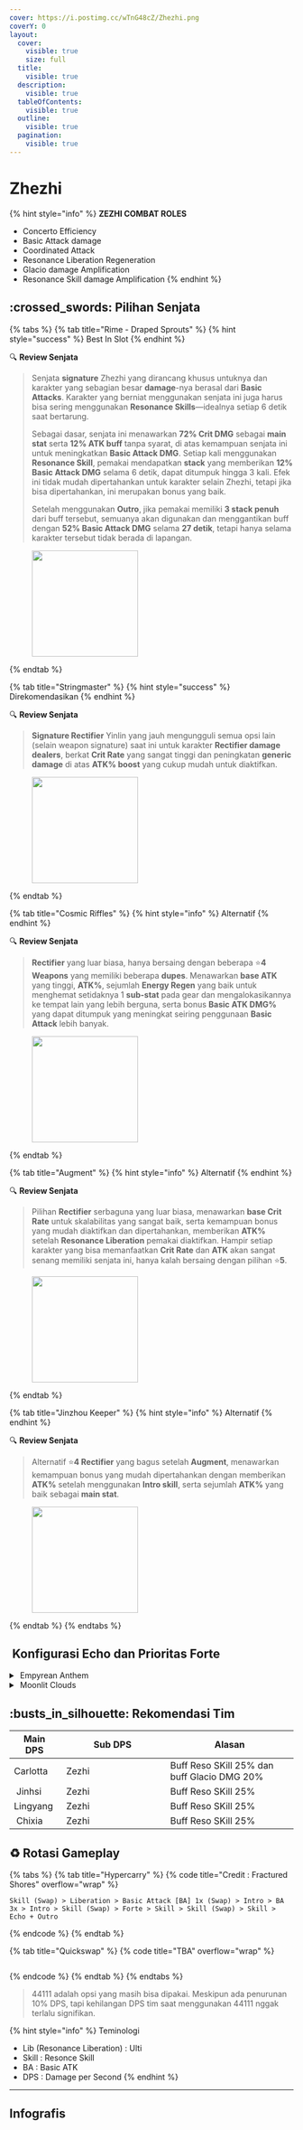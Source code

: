 ```yaml
---
cover: https://i.postimg.cc/wTnG48cZ/Zhezhi.png
coverY: 0
layout:
  cover:
    visible: true
    size: full
  title:
    visible: true
  description:
    visible: true
  tableOfContents:
    visible: true
  outline:
    visible: true
  pagination:
    visible: true
---
```


# Zhezhi

{% hint style="info" %}
**ZEZHI COMBAT ROLES**

* Concerto Efficiency
* Basic Attack damage
* Coordinated Attack
* Resonance Liberation Regeneration
* Glacio damage Amplification
* Resonance Skill damage Amplification
{% endhint %}

## :crossed\_swords: Pilihan Senjata

{% tabs %}
{% tab title="Rime - Draped Sprouts" %}
{% hint style="success" %}
Best In Slot
{% endhint %}

:mag: **Review Senjata**

> Senjata **signature** Zhezhi yang dirancang khusus untuknya dan karakter yang sebagian besar **damage**-nya berasal dari **Basic Attacks**. Karakter yang berniat menggunakan senjata ini juga harus bisa sering menggunakan **Resonance Skills**—idealnya setiap 6 detik saat bertarung.
>
> Sebagai dasar, senjata ini menawarkan **72% Crit DMG** sebagai **main stat** serta **12% ATK buff** tanpa syarat, di atas kemampuan senjata ini untuk meningkatkan **Basic Attack DMG**. Setiap kali menggunakan **Resonance Skill**, pemakai mendapatkan **stack** yang memberikan **12% Basic Attack DMG** selama 6 detik, dapat ditumpuk hingga 3 kali. Efek ini tidak mudah dipertahankan untuk karakter selain Zhezhi, tetapi jika bisa dipertahankan, ini merupakan bonus yang baik.
>
> Setelah menggunakan **Outro**, jika pemakai memiliki **3 stack penuh** dari buff tersebut, semuanya akan digunakan dan menggantikan buff dengan **52% Basic Attack DMG** selama **27 detik**, tetapi hanya selama karakter tersebut tidak berada di lapangan.

<figure><img src="https://wuthering.wiki/img/weapon_21050026.png" alt="" width="188"><figcaption></figcaption></figure>
{% endtab %}

{% tab title="Stringmaster" %}
{% hint style="success" %}
Direkomendasikan
{% endhint %}

:mag: **Review Senjata**

> **Signature Rectifier** Yinlin yang jauh mengungguli semua opsi lain (selain weapon signature) saat ini untuk karakter **Rectifier damage dealers**, berkat **Crit Rate** yang sangat tinggi dan peningkatan **generic damage** di atas **ATK% boost** yang cukup mudah untuk diaktifkan.

<figure><img src="https://wuthering.wiki/img/weapon_21050016.png" alt="" width="188"><figcaption></figcaption></figure>
{% endtab %}

{% tab title="Cosmic Riffles" %}
{% hint style="info" %}
Alternatif
{% endhint %}

:mag: **Review Senjata**

> **Rectifier** yang luar biasa, hanya bersaing dengan beberapa :star:**4 Weapons** yang memiliki beberapa **dupes**. Menawarkan **base ATK** yang tinggi, **ATK%**, sejumlah **Energy Regen** yang baik untuk menghemat setidaknya 1 **sub-stat** pada gear dan mengalokasikannya ke tempat lain yang lebih berguna, serta bonus **Basic ATK DMG%** yang dapat ditumpuk yang meningkat seiring penggunaan **Basic Attack** lebih banyak.

<figure><img src="https://wuthering.wiki/img/weapon_21050015.png" alt="" width="188"><figcaption></figcaption></figure>
{% endtab %}

{% tab title="Augment" %}
{% hint style="info" %}
Alternatif
{% endhint %}

:mag: **Review Senjata**

> Pilihan **Rectifier** serbaguna yang luar biasa, menawarkan **base Crit Rate** untuk skalabilitas yang sangat baik, serta kemampuan bonus yang mudah diaktifkan dan dipertahankan, memberikan **ATK%** setelah **Resonance Liberation** pemakai diaktifkan. Hampir setiap karakter yang bisa memanfaatkan **Crit Rate** dan **ATK** akan sangat senang memiliki senjata ini, hanya kalah bersaing dengan pilihan :star:**5**.

<figure><img src="https://wuthering.wiki/img/weapon_21050074.png" alt="" width="188"><figcaption></figcaption></figure>
{% endtab %}

{% tab title="Jinzhou Keeper" %}
{% hint style="info" %}
Alternatif
{% endhint %}

:mag: **Review Senjata**

> Alternatif :star:**4 Rectifier** yang bagus setelah **Augment**, menawarkan kemampuan bonus yang mudah dipertahankan dengan memberikan **ATK%** setelah menggunakan **Intro skill**, serta sejumlah **ATK%** yang baik sebagai **main stat**.

<figure><img src="https://wuthering.wiki/img/weapon_21050044.png" alt="" width="188"><figcaption></figcaption></figure>
{% endtab %}
{% endtabs %}

## <img src="https://wuthering.wiki/img/item_10.png" alt="" data-size="line"> Konfigurasi Echo dan Prioritas Forte

<details>

<summary><img src="https://wuthering.wiki/img/fettericon_13.png" alt="" data-size="line"> Empyrean Anthem</summary>

Hecate - (CR% / CDM%)

<img src="https://wuthering.wiki/img/monster_340000100.png" alt="" data-size="original">

**Echo Sett**

* 3 - <mark style="color:blue;">**Glacio DMG**</mark> bonus%
* 3 - <mark style="color:blue;">**Glacio DMG**</mark> bonus%
* 1 - ATK%
* 1 - ATK%

**Prioritas Echo Substat**

* CR% / CDM%
* ER% ( 120 - 130%)
* ATK%
* Basic ATK%
* Flat ATK

**Prioritas Forte**

Reso Lib > Forte > Reso Skill = NA = Intro

</details>

<details>

<summary><img src="https://wuthering.wiki/img/fettericon_8.png" alt="" data-size="line"> Moonlit Clouds</summary>

Impermenance Heron - CR% / CDM%

<img src="https://wuthering.wiki/img/monster_330000030.png" alt="" data-size="original">

**Echo Sett**

* 3 - <mark style="color:blue;">**Glacio DMG**</mark> bonus%
* 3 - <mark style="color:blue;">**Glacio DMG**</mark> bonus%
* 1 - ATK%
* 1 - ATK%

**Prioritas Echo Substat**

* CR% / CDM%
* ER% ( 120 - 130%)
* ATK%
* Basic ATK%
* Flat ATK

**Prioritas Forte**

Reso Lib > Forte > Reso Skill = NA = Intro

</details>

## :busts\_in\_silhouette: Rekomendasi Tim

<table><thead><tr><th>Main DPS</th><th width="172.8193359375">Sub DPS</th><th>Alasan</th></tr></thead><tbody><tr><td><img src="https://i.postimg.cc/pXnHLB0N/Carlotta-Icon.png" alt="" data-size="line"><img src="https://wuthering.wiki/img/fettericon_10.png" alt="" data-size="line"><img src="https://wuthering.wiki/img/fettericon_1.png" alt="" data-size="line">Carlotta</td><td><img src="https://i.postimg.cc/Jn6LGYV8/Zhezhi-Icon.png" alt="" data-size="line"><img src="https://wuthering.wiki/img/fettericon_13.png" alt="" data-size="line"><img src="https://wuthering.wiki/img/fettericon_8.png" alt="" data-size="line"> Zezhi</td><td>Buff Reso SKill 25% dan buff Glacio DMG 20%</td></tr><tr><td><img src="https://i.postimg.cc/3xmYnZpj/Jinhsi-Icon.png" alt="" data-size="line"><img src="https://wuthering.wiki/img/fettericon_5.png" alt="" data-size="line"> Jinhsi</td><td><img src="https://i.postimg.cc/Jn6LGYV8/Zhezhi-Icon.png" alt="" data-size="line"><img src="https://wuthering.wiki/img/fettericon_13.png" alt="" data-size="line"><img src="https://wuthering.wiki/img/fettericon_8.png" alt="" data-size="line"> Zezhi</td><td>Buff Reso SKill 25%</td></tr><tr><td><img src="https://i.postimg.cc/WzyTfWX8/Lingyang-Icon.png" alt="" data-size="line"><img src="https://wuthering.wiki/img/fettericon_1.png" alt="" data-size="line"><img src="https://wuthering.wiki/img/fettericon_9.png" alt="" data-size="line">Lingyang</td><td><img src="https://i.postimg.cc/Jn6LGYV8/Zhezhi-Icon.png" alt="" data-size="line"><img src="https://wuthering.wiki/img/fettericon_13.png" alt="" data-size="line"><img src="https://wuthering.wiki/img/fettericon_8.png" alt="" data-size="line"> Zezhi</td><td>Buff Reso SKill 25%</td></tr><tr><td><img src="https://i.postimg.cc/hjgj9557/Chixia-Icon.png" alt="" data-size="line"><img src="https://wuthering.wiki/img/fettericon_2.png" alt="" data-size="line"> Chixia</td><td><img src="https://i.postimg.cc/Jn6LGYV8/Zhezhi-Icon.png" alt="" data-size="line"><img src="https://wuthering.wiki/img/fettericon_13.png" alt="" data-size="line"><img src="https://wuthering.wiki/img/fettericon_8.png" alt="" data-size="line"> Zezhi</td><td>Buff Reso SKill 25%</td></tr></tbody></table>

## :recycle: Rotasi Gameplay

{% tabs %}
{% tab title="Hypercarry" %}
{% code title="Credit : Fractured Shores" overflow="wrap" %}
```
Skill (Swap) > Liberation > Basic Attack [BA] 1x (Swap) > Intro > BA 3x > Intro > Skill (Swap) > Forte > Skill > Skill (Swap) > Skill > Echo + Outro
```
{% endcode %}
{% endtab %}

{% tab title="Quickswap" %}
{% code title="TBA" overflow="wrap" %}
```
```
{% endcode %}
{% endtab %}
{% endtabs %}

> 44111 adalah opsi yang masih bisa dipakai. Meskipun ada penurunan 10% DPS, tapi kehilangan DPS tim saat menggunakan 44111 nggak terlalu signifikan.

{% hint style="info" %}
Teminologi

* Lib (Resonance Liberation) : Ulti
* Skill : Resonce Skill
* BA : Basic ATK
* DPS : Damage per Second
{% endhint %}

***

## Infografis

<figure><img src="https://i.postimg.cc/C5SFqndC/Zhezhi.png" alt=""><figcaption></figcaption></figure>
